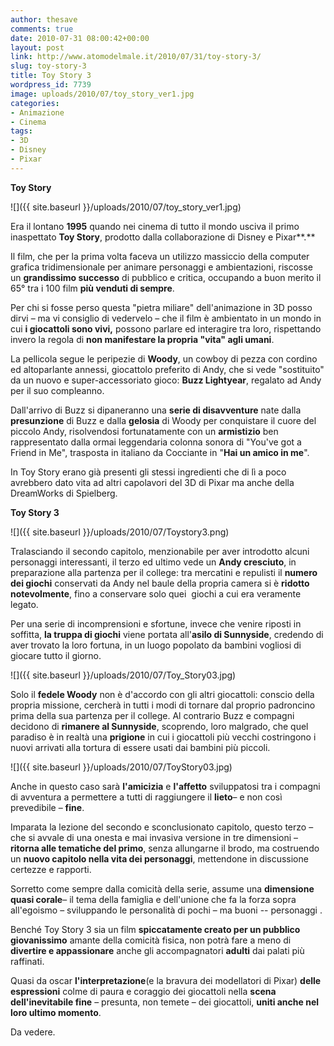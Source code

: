 ```yaml
---
author: thesave
comments: true
date: 2010-07-31 08:00:42+00:00
layout: post
link: http://www.atomodelmale.it/2010/07/31/toy-story-3/
slug: toy-story-3
title: Toy Story 3
wordpress_id: 7739
image: uploads/2010/07/toy_story_ver1.jpg
categories:
- Animazione
- Cinema
tags:
- 3D
- Disney
- Pixar
---
```


**Toy Story**

![]({{ site.baseurl }}/uploads/2010/07/toy_story_ver1.jpg)

Era il lontano **1995** quando nei cinema di tutto il mondo usciva il primo inaspettato **Toy Story**, prodotto dalla collaborazione di Disney e Pixar**.**

Il film, che per la prima volta faceva un utilizzo massiccio della computer grafica tridimensionale per animare personaggi e ambientazioni, riscosse un **grandissimo successo** di pubblico e critica, occupando a buon merito il 65° tra i 100 film **più venduti di sempre**.

Per chi si fosse perso questa "pietra miliare" dell'animazione in 3D posso dirvi – ma vi consiglio di vedervelo – che il film è ambientato in un mondo in cui **i giocattoli sono vivi,** possono parlare ed interagire tra loro, rispettando invero la regola di **non manifestare la propria "vita" agli umani**.

La pellicola segue le peripezie di **Woody**, un cowboy di pezza con cordino ed altoparlante annessi, giocattolo preferito di Andy, che si vede "sostituito" da un nuovo e super-accessoriato gioco: **Buzz  Lightyear**, regalato ad Andy per il suo compleanno.

Dall'arrivo di Buzz si dipaneranno una **serie di disavventure** nate dalla **presunzione** di Buzz e dalla **gelosia** di Woody per conquistare il cuore del piccolo Andy, risolvendosi fortunatamente con un **armistizio** ben rappresentato dalla ormai leggendaria colonna sonora di "You've got a Friend in Me", trasposta in italiano da Cocciante in "**Hai un amico in me**".

In Toy Story erano già presenti gli stessi ingredienti che di lì a poco avrebbero dato vita ad altri capolavori del 3D di Pixar ma anche della DreamWorks di Spielberg.

**Toy Story 3**

![]({{ site.baseurl }}/uploads/2010/07/Toystory3.png)

Tralasciando il secondo capitolo, menzionabile per aver introdotto alcuni personaggi interessanti, il terzo ed ultimo vede un **Andy cresciuto**, in preparazione alla partenza per il college: tra mercatini e repulisti il **numero dei giochi** conservati da Andy nel baule della propria camera si è **ridotto notevolmente**, fino a conservare solo quei  giochi a cui era veramente legato.

Per una serie di incomprensioni e sfortune, invece che venire riposti in soffitta, **la truppa di giochi** viene portata all'**asilo di Sunnyside**, credendo di aver trovato la loro fortuna, in un luogo popolato da bambini vogliosi di giocare tutto il giorno.

![]({{ site.baseurl }}/uploads/2010/07/Toy_Story03.jpg)

Solo il **fedele Woody** non è d'accordo con gli altri giocattoli: conscio della propria missione, cercherà in tutti i modi di tornare dal proprio padroncino prima della sua partenza per il college. Al contrario Buzz e compagni decidono di **rimanere al Sunnyside**, scoprendo, loro malgrado, che quel paradiso è in realtà una **prigione** in cui i giocattoli più vecchi costringono i nuovi arrivati alla tortura di essere usati dai bambini più piccoli.

![]({{ site.baseurl }}/uploads/2010/07/ToyStory03.jpg)

Anche in questo caso sarà **l'amicizia** e **l'affetto** sviluppatosi tra i compagni di avventura a permettere a tutti di raggiungere il **lieto**– e non così prevedibile – **fine**.

Imparata la lezione del secondo e sconclusionato capitolo, questo terzo – che si avvale di una onesta e mai invasiva versione in tre dimensioni – **ritorna alle tematiche del primo**, senza allungarne il brodo, ma costruendo un **nuovo capitolo nella vita dei personaggi**, mettendone in discussione certezze e rapporti.

Sorretto come sempre dalla comicità della serie, assume una **dimensione quasi corale**– il tema della famiglia e dell'unione che fa la forza sopra all'egoismo – sviluppando le personalità di pochi – ma buoni -- personaggi .

Benché Toy Story 3 sia un film **spiccatamente creato per un pubblico giovanissimo** amante della comicità fisica, non potrà fare a meno di **divertire e appassionare** anche gli accompagnatori **adulti** dai palati più raffinati.

Quasi da oscar **l'interpretazione**(e la bravura dei modellatori di Pixar) **delle espressioni** colme di paura e coraggio dei giocattoli nella **scena dell'inevitabile fine** – presunta, non temete – dei giocattoli, **uniti anche nel loro ultimo momento**.

Da vedere.
